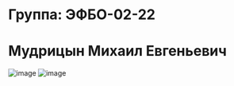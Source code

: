 # Группа: ЭФБО-02-22 
# Мудрицын Михаил Евгеньевич

![image](https://github.com/user-attachments/assets/378e78da-7594-4bee-892a-a3ad06f384e2)
![image](https://github.com/user-attachments/assets/045a17f0-c732-43df-81e6-b7eaf1b88819)

